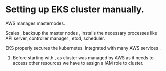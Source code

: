# Setting up EKS cluster manually.

AWS manages masternodes. 

Scales , backsup the master nodes , installs the necessary processes like API server, controller manager , etcd, scheduler.

EKS properly secures the kubernetes. Integrated with many AWS services .

1. Before starting with , as cluster was managed by AWS as it needs to access other resources we have to assign a IAM role to cluster.
   
